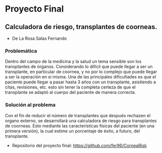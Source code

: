 # Proyecto Final

## Calculadora de riesgo, transplantes de coorneas.

+ De La Rosa Salas Fernando

### Problemática
Dentro del campo de la medicina y la salud un tema sensible son los transplantes de órganos. Considerando lo difícil que puede llegar a ser un transplante, en particular de coornea, y no por lo complejo que puede llegar a ser la operación en si misma. Una de las principales dificultades es que el paciente puede llegar a pasar hasta 3 años con un transplante, asistiendo a citas, revisiones, etc. esto sin tener la completa certeza de que el transplante se adaptó al cuerpo del paciente de manera correcta.

### Solución al problema
Con el fin de reducir el número de transplantes que después rechazen el organo externo, se desarrollará una calculadora de riesgo para transplantes de coorneas. Esto mediante las características físicas del paciente (en una primera versión), la cual estime un porcentaje de éxito, a futuro, del transplante.   

+ Repositorio del proyecto final: https://github.com/fer96/CorneaRisk
